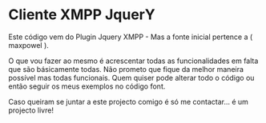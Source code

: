 Cliente XMPP JquerY 
===================

Este código vem do Plugin Jquery XMPP - Mas a fonte inicial pertence a ( maxpowel ).

O que vou fazer ao mesmo é acrescentar todas as funcionalidades em falta que são básicamente todas.
Não prometo que fique da melhor maneira possível mas todas funcionais.
Quem quiser pode alterar todo o código ou então seguir os meus exemplos no código font.

Caso queiram se juntar a este projecto comigo é só me contactar... é um projecto livre!
